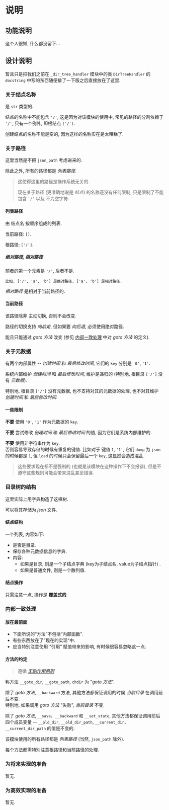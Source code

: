 # 说明

## 功能说明

这个人很懒, 什么都没留下...

## 设计说明

暂且只是把我们之前在 `_dir_tree_handler` 模块中的类 `DirTreeHandler` 的 `docstring` 中写的东西随便排了一下版之后直接放在了这里.

### 关于结点名称

是 `str` 类型的.

结点的名称中不能包含 `'/'`, 这是因为对该模块的使用中, 常见的路径的分割依赖于 `'/'`, 只有一个例外, 即根结点 `['/']`.

创建结点的名称不能是空的, 因为这样的名称实在是太糟糕了.

### 关于路径

这里当然是不把 `json_path` 考虑进来的.

除此之外, 所有的路径都是 *列表路径*.

> 这使得这里的路径是操作系统无关的.
>
> 现在关于路径 (更准确地说是 *结点*) 的名称还没有任何限制, 只是限制了不能包含 `'/'`  以及 不为空字符.

#### 列表路径

由 结点名 按顺序组成的列表.

当前路径: `[]`.

根路径: `['/']`.

##### 绝对路径, 相对路径

前者的第一个元素是 `'/'`, 后者不是.

    比如, ['/', 'a', 'b'] 是绝对路径, ['a', 'b'] 是相对路径.

*相对路径* 是相对于当前路径的.

#### 当前路径

该路径除非 主动切换, 否则不会改变.

路径的切换支持 *向前走*, 但如果要 *向后退*, 必须使用绝对路径.

能且只能通过 *goto 方法* 改变 (参见 [内部一致处理](#内部一致处理) 中对 *goto 方法* 的定义).

### 关于元数据

有两个内部属性 -- *创建时间* 和 *最后修改时间*, 它们的 `key` 分别是 `'0'`, `'1'`.

系统内部维护 *创建时间* 和 *最后修改时间*, 维护是递归的 (特别地, 根目录 `['/']` 没有 *元数据*).

特别地, 根目录 `['/']` 没有元数据, 也不支持对其的元数据的处理, 也不对其维护 *创建时间* 和 *最后修改时间*.

#### 一些限制

**不要** 使用 `'0'`, `'1'` 作为元数据的 `key`.

**不要** 尝试修改 *创建时间* 和 *最后修改时间* 的值, 因为它们是系统内部维护的.

**不要** 使用非字符串作为 `key`.  
否则容易导致存储的时候有重复的键值.
比如对于 键值 `1`, `'1'`, 它们 `dump` 为 `json` 的时候都是 `1`, 但 `load` 的时候只会保留最后一个 `key`, 这显然会造成混乱.

> 这些要求现在都不是强制的 (也就是该模块在这种操作下不会报错), 但是不遵守这些规则可能会带来混乱甚至错误.

### 目录树的结构

这里实际上用字典构造了这棵树.

可以将其存储为 *json* 文件.

#### 结点结构

一个列表, 内容如下:

- 是否是目录.
- 保存各种元数据信息的字典.
- 内容:
  - 如果是目录, 则是一个子结点字典 (key为子结点名, value为子结点指针) .
  - 如果是普通文件, 则是一个散列值.

#### 结点操作

只需注意一点, 操作是 **覆盖式的**.

### 内部一致处理

#### 放在最前面

- 下面所说的“方法”不包括“内部函数”.
- 有些东西放在了”现在的实现“中.
- 应当特别注意使用 “引用” 赋值带来的影响, 有时候很容易忽略这一点.

#### 方法的约定

> 遵循 *[无副作用原则]*

称方法 `__goto_dir`, `__goto_path`, `chdir` 为 "*goto 方法*".

除了 *goto 方法*, `__backward` 方法, 其他方法都保证调用的时候 *当前目录* 在调用前后不变.  
特别地, 如果调用 *goto 方法* "失败", *当前目录* 不变.

除了 *goto 方法*, `__save`、`__backward` 和 `__set_state`, 其他方法都保证调用前后四个成员变量 -- `__old_dir`, `__old_dir_path`, `__current_dir`、`__current_dir_path` 的值是不变的.

该模块使用的所有路径都是 *列表路径* (当然, `json_path` 除外).

每个方法都需特别注意根路径和当前路径的处理.

### 为将来实现的准备

暂无.

### 为高效实现的准备

暂无.

[无副作用原则]: ./virtual_file_system.md#对方法的要求
